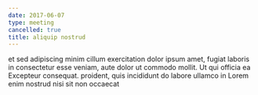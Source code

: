 ```yaml
---
date: 2017-06-07
type: meeting
cancelled: true
title: aliquip nostrud
---
```

et sed adipiscing minim cillum exercitation dolor ipsum amet, fugiat laboris in consectetur esse veniam, aute dolor ut commodo mollit. Ut qui officia ea Excepteur consequat. proident, quis incididunt do labore ullamco in Lorem enim nostrud nisi sit non occaecat